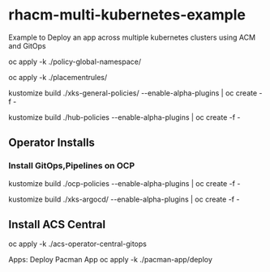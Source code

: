 # rhacm-multi-kubernetes-example

Example to Deploy an app across multiple kubernetes clusters using ACM and GitOps

oc apply -k ./policy-global-namespace/

oc apply -k ./placementrules/

kustomize build ./xks-general-policies/ --enable-alpha-plugins | oc create -f -

kustomize build ./hub-policies --enable-alpha-plugins | oc create -f -

## Operator Installs

### Install GitOps,Pipelines on OCP

kustomize build ./ocp-policies --enable-alpha-plugins | oc create -f -

kustomize build ./xks-argocd/ --enable-alpha-plugins | oc create -f -

## Install ACS Central

oc apply -k ./acs-operator-central-gitops

Apps:
Deploy Pacman App
oc apply -k ./pacman-app/deploy
